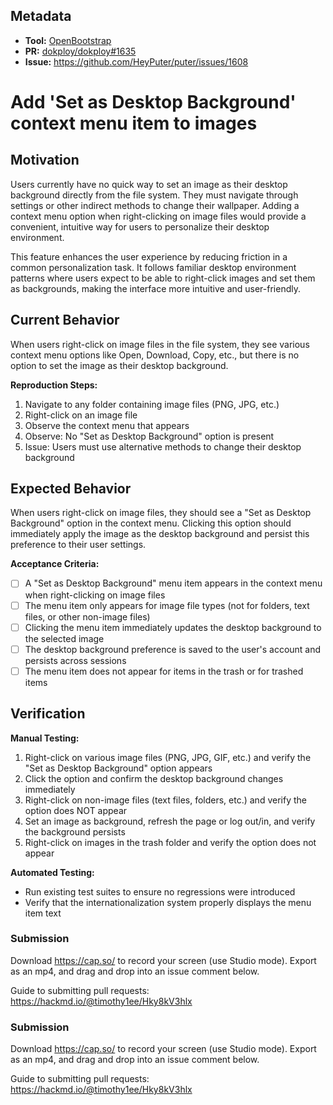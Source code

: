 ## Metadata

- **Tool:** [OpenBootstrap](https://openbootstrap.onrender.com/pr/heyputer/puter/1635)
- **PR:** [dokploy/dokploy#1635](https://github.com/heyputer/puter/pull/1635)
- **Issue:** https://github.com/HeyPuter/puter/issues/1608

# Add 'Set as Desktop Background' context menu item to images

## Motivation

Users currently have no quick way to set an image as their desktop background directly from the file system. They must navigate through settings or other indirect methods to change their wallpaper. Adding a context menu option when right-clicking on image files would provide a convenient, intuitive way for users to personalize their desktop environment.

This feature enhances the user experience by reducing friction in a common personalization task. It follows familiar desktop environment patterns where users expect to be able to right-click images and set them as backgrounds, making the interface more intuitive and user-friendly.

## Current Behavior

When users right-click on image files in the file system, they see various context menu options like Open, Download, Copy, etc., but there is no option to set the image as their desktop background.

**Reproduction Steps:**
1. Navigate to any folder containing image files (PNG, JPG, etc.)
2. Right-click on an image file
3. Observe the context menu that appears
4. Observe: No "Set as Desktop Background" option is present
5. Issue: Users must use alternative methods to change their desktop background

## Expected Behavior

When users right-click on image files, they should see a "Set as Desktop Background" option in the context menu. Clicking this option should immediately apply the image as the desktop background and persist this preference to their user settings.

**Acceptance Criteria:**
- [ ] A "Set as Desktop Background" menu item appears in the context menu when right-clicking on image files
- [ ] The menu item only appears for image file types (not for folders, text files, or other non-image files)
- [ ] Clicking the menu item immediately updates the desktop background to the selected image
- [ ] The desktop background preference is saved to the user's account and persists across sessions
- [ ] The menu item does not appear for items in the trash or for trashed items

## Verification

**Manual Testing:**
1. Right-click on various image files (PNG, JPG, GIF, etc.) and verify the "Set as Desktop Background" option appears
2. Click the option and confirm the desktop background changes immediately
3. Right-click on non-image files (text files, folders, etc.) and verify the option does NOT appear
4. Set an image as background, refresh the page or log out/in, and verify the background persists
5. Right-click on images in the trash folder and verify the option does not appear

**Automated Testing:**
- Run existing test suites to ensure no regressions were introduced
- Verify that the internationalization system properly displays the menu item text

### Submission
Download https://cap.so/ to record your screen (use Studio mode). Export as an mp4, and drag and drop into an issue comment below.

Guide to submitting pull requests: https://hackmd.io/@timothy1ee/Hky8kV3hlx

### Submission
Download https://cap.so/ to record your screen (use Studio mode). Export as an mp4, and drag and drop into an issue comment below.

Guide to submitting pull requests: https://hackmd.io/@timothy1ee/Hky8kV3hlx